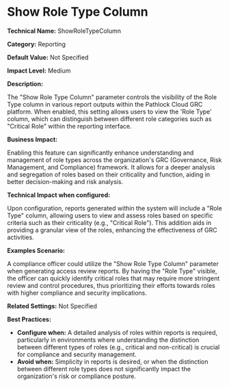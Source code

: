 # Show Role Type Column

**Technical Name:** ShowRoleTypeColumn

**Category:** Reporting

**Default Value:** Not Specified

**Impact Level:** Medium

**Description:**

The "Show Role Type Column" parameter controls the visibility of the Role Type column in various report outputs within the Pathlock Cloud GRC platform. When enabled, this setting allows users to view the 'Role Type' column, which can distinguish between different role categories such as "Critical Role" within the reporting interface.

**Business Impact:**

Enabling this feature can significantly enhance understanding and management of role types across the organization's GRC (Governance, Risk Management, and Compliance) framework. It allows for a deeper analysis and segregation of roles based on their criticality and function, aiding in better decision-making and risk analysis.

**Technical Impact when configured:**

Upon configuration, reports generated within the system will include a "Role Type" column, allowing users to view and assess roles based on specific criteria such as their criticality (e.g., "Critical Role"). This addition aids in providing a granular view of the roles, enhancing the effectiveness of GRC activities.

**Examples Scenario:**

A compliance officer could utilize the "Show Role Type Column" parameter when generating access review reports. By having the "Role Type" visible, the officer can quickly identify critical roles that may require more stringent review and control procedures, thus prioritizing their efforts towards roles with higher compliance and security implications.

**Related Settings:** Not Specified

**Best Practices:** 

- **Configure when:** A detailed analysis of roles within reports is required, particularly in environments where understanding the distinction between different types of roles (e.g., critical and non-critical) is crucial for compliance and security management.
- **Avoid when:** Simplicity in reports is desired, or when the distinction between different role types does not significantly impact the organization's risk or compliance posture.